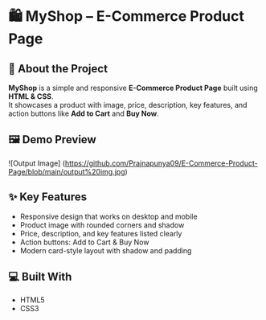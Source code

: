 # 🛍️ MyShop – E-Commerce Product Page

## 📖 About the Project
**MyShop** is a simple and responsive **E-Commerce Product Page** built using **HTML & CSS**.  
It showcases a product with image, price, description, key features, and action buttons like **Add to Cart** and **Buy Now**.  

## 🖼️ Demo Preview
![Output Image] (https://github.com/Prajnapunya09/E-Commerce-Product-Page/blob/main/output%20img.jpg)

## ✨ Key Features
- Responsive design that works on desktop and mobile
- Product image with rounded corners and shadow
- Price, description, and key features listed clearly
- Action buttons: Add to Cart & Buy Now
- Modern card-style layout with shadow and padding

## 💻 Built With
- HTML5
- CSS3
